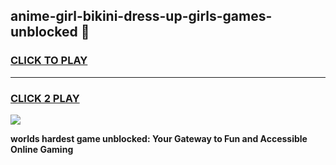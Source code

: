 
## anime-girl-bikini-dress-up-girls-games-unblocked 👋
<h3>
<a href="https://premium.freeplayer.one?title=anime-girl-bikini-dress-up-girls-games-unblocked&ref=14F">CLICK TO PLAY</a></h3>
<hr>

<h3>
<a href="https://premium.freeplayer.one?title=anime-girl-bikini-dress-up-girls-games-unblocked&ref=14F">CLICK 2 PLAY</a>
  
</h3>

<a href="https://premium.freeplayer.one?title=anime-girl-bikini-dress-up-girls-games-unblocked&ref=12F/"><img src="https://clearcache.store/games.png"></a>


**worlds hardest game unblocked: Your Gateway to Fun and Accessible Online Gaming**
